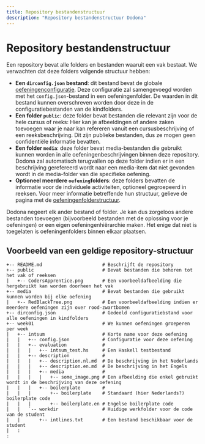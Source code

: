 ```yaml
---
title: Repository bestandenstructuur
description: "Repository bestandenstructuur Dodona"
---
```


# Repository bestandenstructuur

Een repository bevat alle folders en bestanden waaruit een vak bestaat. We verwachten dat deze folders volgende structuur hebben:

- **Een `dirconfig.json` bestand**: dit bestand bevat de globale [oefeningenconfiguratie](/nl/references/exercise-config). Deze configuratie zal samengevoegd worden met het `config.json`-bestand in een oefeningenfolder. De waarden in dit bestand kunnen overschreven worden door deze in de configuratiebestanden van de kindfolders.
- **Een folder `public`**: deze folder bevat bestanden die relevant zijn voor de hele cursus of reeks:
Hier kan je afbeeldingen of andere zaken toevoegen waar je naar kan refereren vanuit een cursusbeschrijving of een reeksbeschrijving. Dit zijn publieke bestanden, dus ze mogen geen confidentiële informatie bevatten.
- **Een folder `media`**: deze folder bevat media-bestanden die gebruikt kunnen worden in alle oefeningenbeschrijvingen binnen deze repository. Dodona zal automatisch terugvallen op deze folder indien er in een beschrijving gerefereerd wordt naar een media-item dat niet gevonden wordt in de media-folder van die specifieke oefening.
- **Optioneel meerdere `oefening`folders**: deze folders bevatten de informatie voor de individuele activiteiten, optioneel gegroepeerd in reeksen. Voor meer informatie betreffende hun structuur, gelieve de pagina met de [oefeningenfolderstructuur](/nl/references/exercise-directory-structure).

Dodona negeert elk ander bestand of folder. Je kan dus zorgeloos andere bestanden toevoegen (bijvoorbeeld bestanden met de oplossing voor je oefeningen) or een eigen oefeningenhiërarchie maken. Het enige dat niet is toegelaten is oefeningenfolders binnen elkaar plaatsen.

## Voorbeeld van een geldige repository-structuur

```
+-- README.md                      # Beschrijft de repository
+-- public                         # Bevat bestanden die behoren tot het vak of reeksen
|   +-- CodersApprentice.png       # Een voorbeeldafbeelding die hergebruikt kan worden doorheen het vak
+-- media                          # Bevat bestanden die gebruikt kunnen worden bij elke oefening
|   +-- RedBlackTree.png           # Een voorbeeldafbeelding indien er meerdere oefeningen zijn over rood-zwartbomen
+-- dirconfig.json                 # Gedeeld configuratiebstand voor alle oefeningen in kindfolders
+-- week01                         # We kunnen oefeningen groeperen per week
|   +-- intsum                     # Korte name voor deze oefening
|   |   +-- config.json            # Configuratie voor deze oefening
|   |   +-- evaluation             #
|   |   |   +-- intsum_test.hs     # Een Haskell testbestand
|   |   +-- description            #
|   |   |   +-- description.nl.md  # De beschrijving in het Nederlands
|   |   |   +-- description.en.md  # De beschrijving in het Engels
|   |   |   +-- media              #
|   |   |   |   +-- some_image.png # Een afbeelding die enkel gebruikt wordt in de beschrijving van deze oefening
|   |   |   +-- boilerplate        #
|   |   |       +-- boilerplate    # Standaard (hier Nederlands?) boilerplate code
|   |   |       +-- boilerplate.en # Engelse boilerplate code
|   |   `-- workdir                # Huidige werkfolder voor de code van de student
|   |       +-- intlines.txt       # Een bestand beschikbaar voor de student
|   :
:
```
